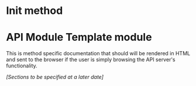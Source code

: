 # Init method
# API Module Template module

This is method specific documentation that should will be rendered in HTML and sent to the browser if the user is simply browsing the API server's functionality.

_[Sections to be specified at a later date]_